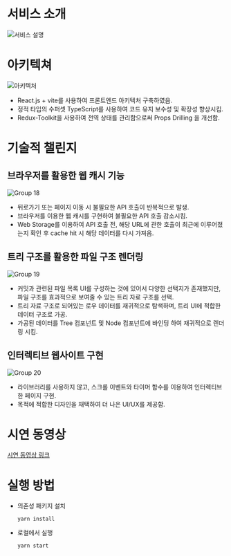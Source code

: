 # 서비스 소개

![서비스 설명](https://github.com/DevProfiIe/Dev-Profile-Frontend/assets/128656530/a0ce229a-18ef-4daf-b55c-0acff24b8f42)

# 아키텍쳐

![아키텍처](https://github.com/DevProfiIe/Dev-Profile-Frontend/assets/128656530/c027a98c-fe7b-4b7f-93db-fee827d564a5)

- React.js + vite를 사용하여 프론트엔드 아키텍처 구축하였음.
- 정적 타입의 수퍼셋 TypeScript를 사용하여 코드 유지 보수성 및 확장성 향상시킴.
- Redux-Toolkit을 사용하여 전역 상태를 관리함으로써 Props Drilling 을 개선함.

# 기술적 챌린지

## 브라우저를 활용한 웹 캐시 기능

![Group 18](https://github.com/DevProfiIe/Dev-Profile-Frontend/assets/128656530/f240343c-6f5a-4bed-97fd-94304c2e15c2)

* 뒤로가기 또는 페이지 이동 시 불필요한 API 호출이 반복적으로 발생.
* 브라우저를 이용한 웹 캐시를 구현하여 불필요한 API 호출 감소시킴.
* Web Storage를 이용하여 API 호출 전, 해당 URL에 관한 호출이 최근에 이루어졌는지 확인 후 cache hit 시 해당 데이터를 다시 가져옴.

## 트리 구조를 활용한 파일 구조 렌더링

![Group 19](https://github.com/DevProfiIe/Dev-Profile-Frontend/assets/128656530/bd20d731-de58-4b6b-a5fc-a8820eb7b88e)

* 커밋과 관련된 파일 목록 UI를 구성하는 것에 있어서 다양한 선택지가 존재했지만, 파일 구조를 효과적으로 보여줄 수 있는 트리 자료 구조를 선택.
* 트리 자료 구조로 되어있는 로우 데이터를 재귀적으로 탐색하며, 트리 UI에 적합한 데이터 구조로 가공.
* 가공된 데이터를 Tree 컴포넌트 및 Node 컴포넌트에 바인딩 하여 재귀적으로 렌더링 시킴.

## 인터렉티브 웹사이트 구현    

![Group 20](https://github.com/DevProfiIe/Dev-Profile-Frontend/assets/128656530/62930a66-6014-4b6e-830b-9aafab2095a8)
    
* 라이브러리를 사용하지 않고, 스크롤 이벤트와 타이머 함수를 이용하여 인터렉티브한 페이지 구현.
* 목적에 적합한 디자인을 채택하여 더 나은 UI/UX를 제공함.

# 시연 동영상

<a href="https://drive.google.com/file/d/1EfHRAl9pGrDliwnOsVW0BLuGR3jCOdWJ/view" target="_blank">시연 동영상 링크</a>

# 실행 방법

* 의존성 패키지 설치
  
   ```yarn install```
  
* 로컬에서 실행

   ```yarn start```
